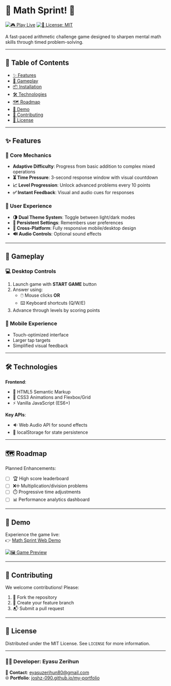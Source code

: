 # 🚀 Math Sprint! 🧠

[![🎮 Play Live](https://img.shields.io/badge/Play-Live_Demo-brightgreen)](https://candid-brioche-53d853.netlify.app/)
[![📄 License: MIT](https://img.shields.io/badge/License-MIT-blue.svg)](https://opensource.org/licenses/MIT)

A fast-paced arithmetic challenge game designed to sharpen mental math skills through timed problem-solving.

---

## 🧭 Table of Contents
- [✨ Features](#features)
- [🎯 Gameplay](#gameplay)
- [📦 Installation](#installation)
- [🛠️ Technologies](#technologies)
- [🗺️ Roadmap](#roadmap)
- [🔗 Demo](#demo)
- [🤝 Contributing](#contributing)
- [📜 License](#license)

---

## ✨ Features

### 🧠 Core Mechanics
- **Adaptive Difficulty**: Progress from basic addition to complex mixed operations
- **⏳ Time Pressure**: 3-second response window with visual countdown
- **📈 Level Progression**: Unlock advanced problems every 10 points
- **✅ Instant Feedback**: Visual and audio cues for responses

### 🎨 User Experience
- **🌗 Dual Theme System**: Toggle between light/dark modes
- **💾 Persistent Settings**: Remembers user preferences
- **📱 Cross-Platform**: Fully responsive mobile/desktop design
- **🔊 Audio Controls**: Optional sound effects

---

## 🎯 Gameplay

### 💻 Desktop Controls
1. Launch game with **START GAME** button
2. Answer using:
   - 🖱️ Mouse clicks **OR**
   - ⌨️ Keyboard shortcuts (Q/W/E)
3. Advance through levels by scoring points

### 📱 Mobile Experience
- Touch-optimized interface
- Larger tap targets
- Simplified visual feedback

---

## 🛠️ Technologies

**Frontend**:
- 🧩 HTML5 Semantic Markup  
- 🎨 CSS3 Animations and Flexbox/Grid  
- ⚡ Vanilla JavaScript (ES6+)  

**Key APIs**:
- 🔉 Web Audio API for sound effects  
- 💽 localStorage for state persistence

---

## 🗺️ Roadmap

Planned Enhancements:
- [ ] 🏆 High score leaderboard  
- [ ] ❌➗ Multiplication/division problems  
- [ ] ⏱️ Progressive time adjustments  
- [ ] 📊 Performance analytics dashboard  

---

## 🔗 Demo

Experience the game live:  
👉 [Math Sprint Web Demo](https://candid-brioche-53d853.netlify.app/)

[![🖼️ Game Preview](https://via.placeholder.com/800x400?text=Game+Screenshot+Preview)](https://candid-brioche-53d853.netlify.app/)

---

## 🤝 Contributing

We welcome contributions! Please:
1. 🍴 Fork the repository
2. 🌿 Create your feature branch
3. 📬 Submit a pull request

---

## 📜 License

Distributed under the MIT License. See `LICENSE` for more information.

---

### 👨‍💻 Developer: Eyasu Zerihun  
📧 **Contact**: [eyasuzerihun80@gmail.com](mailto:eyasuzerihun80@gmail.com)  
🌐 **Portfolio**: [joshz-090.github.io/my-portfolio](https://joshz-090.github.io/my-portfolio/)
